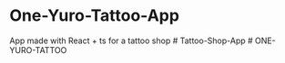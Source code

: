 # One-Yuro-Tattoo-App
App made with React + ts for a tattoo shop
#   T a t t o o - S h o p - A p p  
 #   O N E - Y U R O - T A T T O O  
 